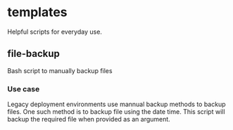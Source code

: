 # templates

Helpful scripts for everyday use.

## file-backup
Bash script to manually backup files

### Use case
Legacy deployment environments use mannual backup methods to backup files. One such method is to backup file using the date time. This script will backup the required file when provided as an argument.